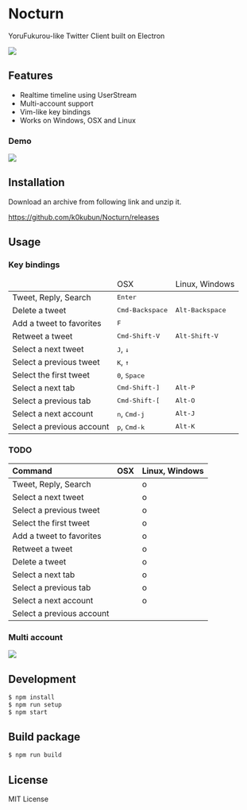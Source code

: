 # Nocturn

YoruFukurou-like Twitter Client built on Electron

![](https://i.gyazo.com/f50b8192eed6adfcb49c9b3374d5a7bb.png)

## Features
- Realtime timeline using UserStream
- Multi-account support
- Vim-like key bindings
- Works on Windows, OSX and Linux

### Demo

![](https://i.gyazo.com/3f89eaf9e85820ef0ba79bc2db7c478e.gif)

## Installation

Download an archive from following link and unzip it.

https://github.com/k0kubun/Nocturn/releases

## Usage

### Key bindings

<table>
<thead>
<tr><td></td><td>OSX</td><td>Linux, Windows</td></tr>
</thead>
<tbody>
<tr><td> Tweet, Reply, Search      </td><td colspan='2'> <kbd>Enter</kbd>               </td></tr>
<tr><td> Delete a tweet            </td><td>             <kbd>Cmd-Backspace</kbd>       </td><td> <kbd>Alt-Backspace</kbd> </td></tr>
<tr><td> Add a tweet to favorites  </td><td colspan='2'> <kbd>F</kbd>                   </td></tr>
<tr><td> Retweet a tweet           </td><td>             <kbd>Cmd-Shift-V</kbd>         </td><td> <kbd>Alt-Shift-V</kbd>   </td></tr>
<tr><td> Select a next tweet       </td><td colspan='2'> <kbd>J</kbd>, <kbd>↓</kbd>     </td></tr>
<tr><td> Select a previous tweet   </td><td colspan='2'> <kbd>K</kbd>, <kbd>↑</kbd>     </td></tr>
<tr><td> Select the first tweet    </td><td colspan='2'> <kbd>0</kbd>, <kbd>Space</kbd> </td></tr>
<tr><td> Select a next tab         </td><td>             <kbd>Cmd-Shift-]</kbd>         </td><td> <kbd>Alt-P</kbd>         </td></tr>
<tr><td> Select a previous tab     </td><td>             <kbd>Cmd-Shift-[</kbd>         </td><td> <kbd>Alt-O</kbd>         </td></tr>
<tr><td> Select a next account     </td><td>             <kbd>n</kbd>, <kbd>Cmd-j</kbd> </td><td> <kbd>Alt-J</kbd>         </td></tr>
<tr><td> Select a previous account </td><td>             <kbd>p</kbd>, <kbd>Cmd-k</kbd> </td><td> <kbd>Alt-K</kbd>         </td></tr>
</tbody>
</table>

### TODO

| Command                   | OSX | Linux, Windows |
|:--------------------------|:----|:---------------|
|  Tweet, Reply, Search     |     | o              |
| Select a next tweet       |     | o              |
| Select a previous tweet   |     | o              |
| Select the first tweet    |     | o              |
| Add a tweet to favorites  |     | o              |
| Retweet a tweet           |     | o              |
| Delete a tweet            |     | o              |
| Select a next tab         |     | o              |
| Select a previous tab     |     | o              |
| Select a next account     |     | o              |
| Select a previous account |     |                |

### Multi account

![](https://i.gyazo.com/be91e798686c0a83a89b9b42a94b24c1.gif)

## Development

```bash
$ npm install
$ npm run setup
$ npm start
```

## Build package

```bash
$ npm run build
```

## License

MIT License

